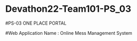 # Devathon22-Team101-PS_03

#PS-03 ONE PLACE PORTAL

#Web Application Name : Online Mess Management  System
